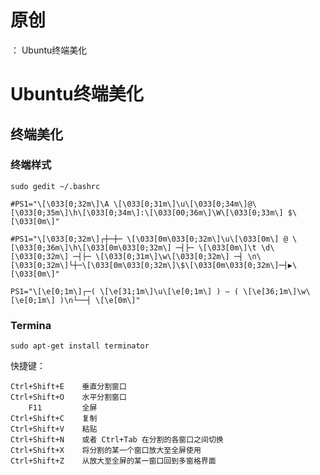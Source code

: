 # 原创
：  Ubuntu终端美化

# Ubuntu终端美化

## 终端美化

### 终端样式

`sudo gedit ~/.bashrc`

```
#PS1="\[\033[0;32m\]\A \[\033[0;31m\]\u\[\033[0;34m\]@\[\033[0;35m\]\h\[\033[0;34m\]:\[\033[00;36m\]\W\[\033[0;33m\] $\[\033[0m\]"

#PS1="\[\033[0;32m\]┌┼─┼─ \[\033[0m\033[0;32m\]\u\[\033[0m\] @ \[\033[0;36m\]\h\[\033[0m\033[0;32m\] ─┤├─ \[\033[0m\]\t \d\[\033[0;32m\] ─┤├─ \[\033[0;31m\]\w\[\033[0;32m\] ─┤ \n\[\033[0;32m\]└┼─\[\033[0m\033[0;32m\]\$\[\033[0m\033[0;32m\]─┤▶\[\033[0m\]"

PS1="\[\e[0;1m\]┌─( \[\e[31;1m\]\u\[\e[0;1m\] ) – ( \[\e[36;1m\]\w\[\e[0;1m\] )\n└──┤ \[\e[0m\]"

```

### Termina

`sudo apt-get install terminator`

快捷键：

```
Ctrl+Shift+E    垂直分割窗口
Ctrl+Shift+O    水平分割窗口
    F11         全屏
Ctrl+Shift+C    复制
Ctrl+Shift+V    粘贴
Ctrl+Shift+N    或者 Ctrl+Tab 在分割的各窗口之间切换
Ctrl+Shift+X    将分割的某一个窗口放大至全屏使用
Ctrl+Shift+Z    从放大至全屏的某一窗口回到多窗格界面

```
